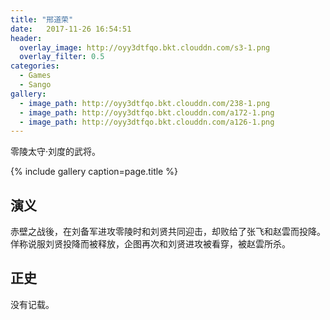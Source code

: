 ```yaml
---
title: "邢道荣"
date:   2017-11-26 16:54:51
header:
  overlay_image: http://oyy3dtfqo.bkt.clouddn.com/s3-1.png
  overlay_filter: 0.5
categories:
  - Games
  - Sango
gallery:
  - image_path: http://oyy3dtfqo.bkt.clouddn.com/238-1.png
  - image_path: http://oyy3dtfqo.bkt.clouddn.com/a172-1.png
  - image_path: http://oyy3dtfqo.bkt.clouddn.com/a126-1.png
---
```


零陵太守·刘度的武将。

{% include gallery caption=page.title %}

## 演义

赤壁之战後，在刘备军进攻零陵时和刘贤共同迎击，却败给了张飞和赵雲而投降。佯称说服刘贤投降而被释放，企图再次和刘贤进攻被看穿，被赵雲所杀。

## 正史

没有记载。